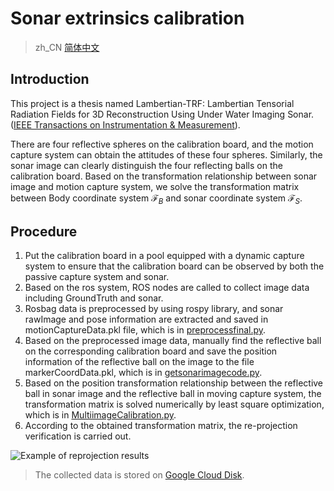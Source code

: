 # Sonar extrinsics calibration

>zh_CN [简体中文](./readme/README.zh_CN.md) 

## Introduction

This project is a thesis named Lambertian-TRF: Lambertian Tensorial Radiation Fields for 3D Reconstruction Using Under Water Imaging Sonar. ([IEEE Transactions on Instrumentation & Measurement](https://www2.cloud.editorialmanager.com/Tim/default2.aspx)).

There are four reflective spheres on the calibration board, and the motion capture system can obtain the attitudes of these four spheres. Similarly, the sonar image can clearly distinguish the four reflecting balls on the calibration board. Based on the transformation relationship between sonar image and motion capture system, we solve the transformation matrix between Body coordinate system $\mathcal{F}_{B}$ and sonar coordinate system $\mathcal{F}_{S}$.

## Procedure

1. Put the calibration board in a pool equipped with a dynamic capture system to ensure that the calibration board can be observed by both the passive capture system and sonar.
2. Based on the ros system, ROS nodes are called to collect image data including GroundTruth and sonar.
3. Rosbag data is preprocessed by using rospy library, and sonar rawImage and pose information are extracted and saved in motionCaptureData.pkl file, which is in [preprocessfinal.py](../src/preprocessfinal.py).
4. Based on the preprocessed image data, manually find the reflective ball on the corresponding calibration board and save the position information of the reflective ball on the image to the file markerCoordData.pkl, which is in [getsonarimagecode.py](../src/getsonarimagecode.py).
5. Based on the position transformation relationship between the reflective ball in sonar image and the reflective ball in moving capture system, the transformation matrix is solved numerically by least square optimization, which is in [MultiimageCalibration.py](../src/MultiimageCalibration.py).
6. According to the obtained transformation matrix, the re-projection verification is carried out.

![Example of reprojection results](../final_biaoding/reProjectionImage/0-19.562288570933188.png)

> The collected data is stored on [Google Cloud Disk](https://drive.google.com/file/d/1LjyENhdwCi62JH226Mk2wNh8gRYH6XEl/view?usp=sharing).
